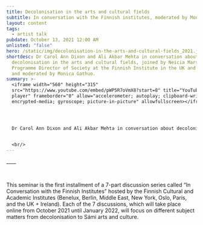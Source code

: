 ```yaml
---
title: Decolonisation in the arts and cultural fields
subtitle: In conversation with the Finnish institutes, moderated by Monica Guthao
layout: content
tags:
  - artist talk
pubdate: October 13, 2021 12:00 AM
unlisted: "false"
hero: /static/img/decolonisation-in-the-arts-and-cultural-fields_2021.jpg
shortdesc: Dr Carol Ann Dixon and Ali Akbar Mehta in conversation about
  decolonisation in the arts and cultural fields, joined by Neicia Marsh,
  Programme Director of Society at the Finnish Institute in the UK and Ireland;
  and moderated by Monica Gathuo.
summary: >-
  <iframe width="560" height="315"
  src="https://www.youtube.com/embed/pWP5R7oVmX8?start=8" title="YouTube video
  player" frameborder="0" allow="accelerometer; autoplay; clipboard-write;
  encrypted-media; gyroscope; picture-in-picture" allowfullscreen></iframe>




  Dr Carol Ann Dixon and Ali Akbar Mehta in conversation about decolonisation in the arts and cultural fields, joined by Neicia Marsh, Programme Director of Society at the Finnish Institute in the UK and Ireland; and moderated by Monica Gathuo.


  <br/>
---
```

\_\_\_\_

<br/>

This seminar is the first installment of a 7-part discussion series called “In Conversation with the Finnish Institutes” hosted by the Finnish Cultural and Academic Institutes (Benelux, Berlin, Middle East, New York, Oslo, Paris, and the UK + Ireland). Each of the 7 discussions, which will take place online from October 2021 until January 2022, will focus on different subject matters from decolonisation to Sámi arts and culture.